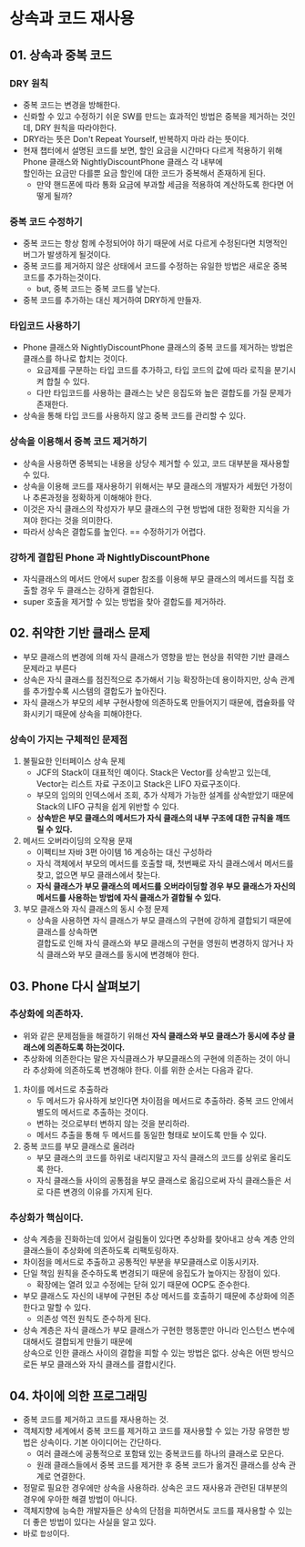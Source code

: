 # 상속과 코드 재사용
## 01. 상속과 중복 코드
### DRY 원칙
- 중복 코드는 변경을 방해한다.
- 신롸할 수 있고 수정하기 쉬운 SW를 만드는 효과적인 방법은 중복을 제거하는 것인데, DRY 원칙을 따라야한다.
- DRY라는 뜻은 Don't Repeat Yourself, 반복하지 마라 라는 뜻이다.
- 현재 챕터에서 설명된 코드를 보면, 할인 요금을 시간마다 다르게 적용하기 위해 Phone 클래스와 NightlyDiscountPhone 클래스 각 내부에 <br>
  할인하는 요금만 다를뿐 요금 할인에 대한 코드가 중복해서 존재하게 된다.
    - 만약 핸드폰에 따라 통화 요금에 부과할 세금을 적용하여 계산하도록 한다면 어떻게 될까?

### 중복 코드 수정하기
- 중복 코드는 항상 함께 수정되어야 하기 때문에 서로 다르게 수정된다면 치명적인 버그가 발생하게 될것이다.
- 중복 코드를 제거하지 않은 상태에서 코드를 수정하는 유일한 방법은 새로운 중복 코드를 추가하는것이다.
    - but, 중복 코드는 중복 코드를 낳는다.
- 중복 코드를 추가하는 대신 제거하여 DRY하게 만들자.

### 타입코드 사용하기
- Phone 클래스와 NightlyDiscountPhone 클래스의 중복 코드를 제거하는 방법은 클래스를 하나로 합치는 것이다.
    - 요금제를 구분하는 타입 코드를 추가하고, 타입 코드의 값에 따라 로직을 분기시켜 합칠 수 있다.
    - 다만 타입코드를 사용하는 클래스는 낮은 응집도와 높은 결합도를 가질 문제가 존재한다.
- 상속을 통해 타입 코드를 사용하지 않고 중복 코드를 관리할 수 있다.

### 상속을 이용해서 중복 코드 제거하기
- 상속을 사용하면 중복되는 내용을 상당수 제거할 수 있고, 코드 대부분을 재사용할 수 있다.
- 상속을 이용해 코드를 재사용하기 위해서는 부모 클래스의 개발자가 세웠던 가정이나 추론과정을 정확하게 이해해야 한다. 
- 이것은 자식 클래스의 작성자가 부모 클래스의 구현 방법에 대한 정확한 지식을 가져야 한다는 것을 의미한다.
- 따라서 상속은 결합도를 높인다. == 수정하기가 어렵다.

### 강하게 결합된 Phone 과 NightlyDiscountPhone
- 자식클래스의 메서드 안에서 super 참조를 이용해 부모 클래스의 메서드를 직접 호출할 경우 두 클래스는 강하게 결합된다.
- super 호출을 제거할 수 있는 방법을 찾아 결합도를 제거하라.

## 02. 취약한 기반 클래스 문제
- 부모 클래스의 변경에 의해 자식 클래스가 영향을 받는 현상을 취약한 기반 클래스 문제라고 부른다
- 상속은 자식 클래스를 점진적으로 추가해서 기능 확장하는데 용이하지만, 상속 관계를 추가할수록 시스템의 결합도가 높아진다.
- 자식 클래스가 부모의 세부 구현사항에 의존하도록 만들어지기 때문에, 캡슐화를 약화시키기 때문에 상속을 피해야한다.

### 상속이 가지는 구체적인 문제점
1. 불필요한 인터페이스 상속 문제
    - JCF의 Stack이 대표적인 예이다. Stack은 Vector를 상속받고 있는데, Vector는 리스트 자료 구조이고 Stack은 LIFO 자료구조이다.
    - 부모의 임의의 인덱스에서 조회, 추가 삭제가 가능한 설계를 상속받았기 때문에 Stack의 LIFO 규칙을 쉽게 위반할 수 있다.
    - **상속받은 부모 클래스의 메서드가 자식 클래스의 내부 구조에 대한 규칙을 깨뜨릴 수 있다.**
2. 메서드 오버라이딩의 오작용 문재
    - 이펙티브 자바 3편 아이템 16 계승하는 대신 구성하라
    - 자식 객체에서 부모의 메서드를 호출할 때, 첫번째로 자식 클래스에서 메서드를 찾고, 없으면 부모 클래스에서 찾는다.
    - **자식 클래스가 부모 클래스의 메서드를 오버라이딩할 경우 부모 클래스가 자신의 메서드를 사용하는 방법에 자식 클래스가 결합될 수 있다.**
3. 부모 클래스와 자식 클래스의 동시 수정 문제
    - 상속을 사용하면 자식 클래스가 부모 클래스의 구현에 강하게 결합되기 때문에 클래스를 상속하면 <br>
    결합도로 인해 자식 클래스와 부모 클래스의 구현을 영원히 변경하지 않거나 자식 클래스와 부모 클래스를 동시에 변경해야 한다.

## 03. Phone 다시 살펴보기
### 추상화에 의존하자.
- 위와 같은 문제점들을 해결하기 위해선 **자식 클래스와 부모 클래스가 동시에 추상 클래스에 의존하도록 하는것이다.**
- 추상화에 의존한다는 말은 자식클래스가 부모클래스의 구현에 의존하는 것이 아니라 추상화에 의존하도록 변경해야 한다. 이를 위한 순서는 다음과 같다.
1. 차이를 메서드로 추출하라
    - 두 메서드가 유사하게 보인다면 차이점을 메서드로 추출하라. 중복 코드 안에서 별도의 메서드로 추출하는 것이다.
    - 변하는 것으로부터 변하지 않는 것을 분리하라.
    - 메서드 추출을 통해 두 메서드를 동일한 형태로 보이도록 만들 수 있다.
2. 중복 코드를 부모 클래스로 올려라
    - 부모 클래스의 코드를 하위로 내리지말고 자식 클래스의 코드를 상위로 올리도록 한다.
    - 자식 클래스들 사이의 공통점을 부모 클래스로 옮김으로써 자식 클래스들은 서로 다른 변경의 이유를 가지게 된다.

### 추상화가 핵심이다.
- 상속 계층을 진화하는데 있어서 걸림돌이 있다면 추상화를 찾아내고 상속 계층 안의 클래스들이 추상화에 의존하도록 리팩토링하자.
- 차이점을 메서드로 추출하고 공통적인 부분을 부모클래스로 이동시키자.
- 단일 책임 원칙을 준수하도록 변경되기 때문에 응집도가 높아지는 장점이 있다.
    - 확장에는 열려 있고 수정에는 닫혀 있기 때문에 OCP도 준수한다.
- 부모 클래스도 자신의 내부에 구현된 추상 메서드를 호출하기 때문에 추상화에 의존한다고 말할 수 있다.
    - 의존성 역전 원칙도 준수하게 된다.
- 상속 계층은 자식 클래스가 부모 클래스가 구현한 행동뿐만 아니라 인스턴스 변수에 대해서도 결합되게 만들기 때문에 <br>
  상속으로 인한 클래스 사이의 결합을 피할 수 있는 방법은 없다. 상속은 어떤 방식으로든 부모 클래스와 자식 클래스를 결합시킨다.

## 04. 차이에 의한 프로그래밍
- 중복 코드를 제거하고 코드를 재사용하는 것.
- 객체지향 세계에서 중복 코드를 제거하고 코드를 재사용할 수 있는 가장 유명한 방법은 상속이다. 기본 아이디어는 간단하다.
    - 여러 클래스에 공통적으로 포함돼 있는 중복코드를 하나의 클래스로 모은다.
    - 원래 클래스들에서 중복 코드를 제거한 후 중복 코드가 옮겨진 클래스를 상속 관계로 연결한다.
- 정말로 필요한 경우에만 상속을 사용하라. 상속은 코드 재사용과 관련된 대부분의 경우에 우아한 해결 방법이 아니다.
- 객체지향에 능숙한 개발자들은 상속의 단점을 피하면서도 코드를 재사용할 수 있는 더 좋은 방법이 있다는 사실을 알고 있다.
- 바로 `합성`이다.
